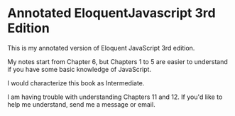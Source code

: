 # Annotated EloquentJavascript 3rd Edition

This is my annotated version of Eloquent JavaScript 3rd edition.

My notes start from Chapter 6, but Chapters 1 to 5 are easier to understand if you have some basic knowledge of JavaScript.

I would characterize this book as Intermediate.

I am having trouble with understanding Chapters 11 and 12. If you'd like to help me understand, send me a message or email.




